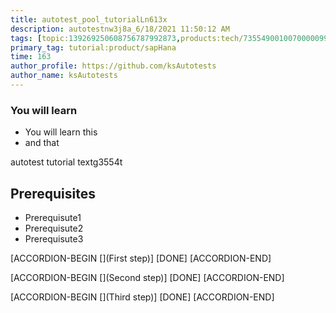 ```yaml
---
title: autotest_pool_tutorialLn613x
description: autotestnw3j8a_6/18/2021 11:50:12 AM
tags: [topic:139269250608756787992873,products:tech/73554900100700000996,tutorial:experience/advanced]
primary_tag: tutorial:product/sapHana
time: 163
author_profile: https://github.com/ksAutotests
author_name: ksAutotests
---
```

### You will learn
- You will learn this
- and that

autotest tutorial textg3554t

## Prerequisites
- Prerequisute1
- Prerequisute2
- Prerequisute3

[ACCORDION-BEGIN [](First step)]
[DONE]
[ACCORDION-END]

[ACCORDION-BEGIN [](Second step)]
[DONE]
[ACCORDION-END]

[ACCORDION-BEGIN [](Third step)]
[DONE]
[ACCORDION-END]

